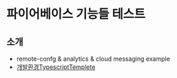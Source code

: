 # 파이어베이스 기능들 테스트

## 소개
- remote-confg & analytics & cloud messaging example
- [개발환경TypescriptTemplete](https://facebook.github.io/react-native/docs/typescript)
